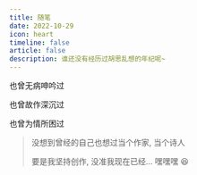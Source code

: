 ```yaml
---
title: 随笔
date: 2022-10-29
icon: heart
timeline: false
article: false
description: 谁还没有经历过胡思乱想的年纪呢~
---
```


也曾无病呻吟过

也曾故作深沉过

也曾为情所困过

> 没想到曾经的自己也想过当个作家, 当个诗人
>
> 要是我坚持创作, 没准我现在已经... 嘿嘿嘿 :laughing:

